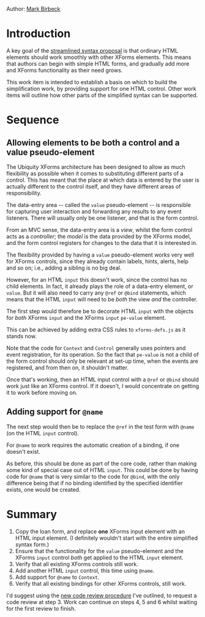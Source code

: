 Author: [Mark Birbeck](http://code.google.com/u/mark.birbeck@webBackplane.com/)

# Introduction #

A key goal of the [streamlined syntax proposal](StorySimplifiedSyntax.md) is that ordinary HTML elements should work smoothly with other XForms elements. This means that authors can begin with simple HTML forms, and gradually add more and XForms functionality as their need grows.

This work item is intended to establish a basis on which to build the simplification work, by providing support for one HTML control. Other work items will outline how other parts of the simplified syntax can be supported.

# Sequence #

## Allowing elements to be both a control and a value pseudo-element ##

The Ubiquity XForms architecture has been designed to allow as much flexibility as possible when it comes to substituting different parts of a control. This has meant that the place at which data is entered by the user is actually different to the control itself, and they have different areas of responsibility.

The data-entry area -- called the `value` pseudo-element -- is responsible for capturing user interaction and forwarding any results to any event listeners. There will usually only be one listener, and that is the form control.

From an MVC sense, the data-entry area is a _view_, whilst the form control acts as a _controller_; the _model_ is the data provided by the XForms model, and the form control registers for changes to the data that it is interested in.

The flexibility provided by having a `value` pseudo-element works very well for XForms controls, since they already contain labels, hints, alerts, help and so on; i.e., adding a sibling is no big deal.

However, for an HTML `input` this doesn't work, since the control has no child elements. In fact, it already plays the role of a data-entry element, or `value`. But it will also need to carry any `@ref` or `@bind` statements, which means that the HTML `input` will need to be _both_ the view _and_ the controller.

The first step would therefore be to decorate HTML `input` with the objects for _both_ XForms `input` and the XForms `input` `pe-value` element.

This can be achieved by adding extra CSS rules to `xforms-defs.js` as it stands now.

Note that the code for `Context` and `Control` generally uses pointers and event registration, for its operation. So the fact that `pe-value` is not a child of the form control should only be relevant at set-up time, when the events are registered, and from then on, it shouldn't matter.

Once that's working, then an HTML input control with a `@ref` or `@bind` should work just like an XForms control. If it doesn't, I would concentrate on getting it to work before moving on.

## Adding support for `@name` ##

The next step would then be to replace the `@ref` in the test form with `@name` (on the HTML `input` control).

For `@name` to work requires the automatic creation of a binding, if one doesn't exist.

As before, this should be done as part of the core code, rather than making some kind of special case out of HTML `input`. This could be done by having code for `@name` that is very similar to the code for `@bind`, with the only difference being that if no binding identified by the specified identifier exists, one would be created.

# Summary #

  1. Copy the loan form, and replace **one** XForms input element with an HTML input element. (I definitely wouldn't start with the entire simplified syntax form.)
  1. Ensure that the functionality for the `value` pseudo-element and the XForms `input` control _both_ get applied to the HTML `input` element.
  1. Verify that all existing XForms controls still work.
  1. Add another HTML `input` control, this time using `@name`.
  1. Add support for `@name` to `Context`.
  1. Verify that all existing bindings for other XForms controls, still work.

I'd suggest using the [new code review procedure](http://groups.google.com/group/ubiquity-xforms-eng/msg/4ab9999e281c3004?hl=en) I've outlined, to request a code review at step 3. Work can continue on steps 4, 5 and 6 whilst waiting for the first review to finish.